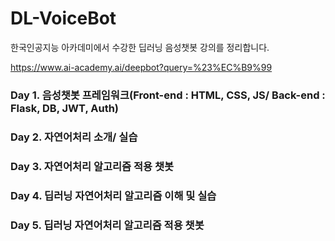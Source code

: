 # DL-VoiceBot
한국인공지능 아카데미에서 수강한 딥러닝 음성챗봇 강의를 정리합니다.

https://www.ai-academy.ai/deepbot?query=%23%EC%B9%99

### Day 1. 음성챗봇 프레임워크(Front-end : HTML, CSS, JS/ Back-end : Flask, DB, JWT, Auth)
### Day 2. 자연어처리 소개/ 실습
### Day 3. 자연어처리 알고리즘 적용 챗봇
### Day 4. 딥러닝 자연어처리 알고리즘 이해 및 실습
### Day 5. 딥러닝 자연어처리 알고리즘 적용 챗봇
